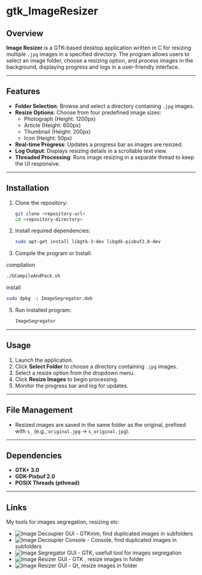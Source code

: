 # gtk_ImageResizer

## Overview

**Image Resizer** is a GTK-based desktop application written in C for resizing multiple `.jpg` images in a specified directory. The program allows users to select an image folder, choose a resizing option, and process images in the background, displaying progress and logs in a user-friendly interface.

---

## Features

- **Folder Selection**: Browse and select a directory containing `.jpg` images.
- **Resize Options**: Choose from four predefined image sizes:
  - Photograph (Height: 1200px)
  - Article (Height: 600px)
  - Thumbnail (Height: 200px)
  - Icon (Height: 50px)
- **Real-time Progress**: Updates a progress bar as images are resized.
- **Log Output**: Displays resizing details in a scrollable text view.
- **Threaded Processing**: Runs image resizing in a separate thread to keep the UI responsive.

---

## Installation

1. Clone the repository:
   ```bash
   git clone <repository-url>
   cd <repository-directory>
   ```

2. Install required dependencies:
   ```bash
   sudo apt-get install libgtk-3-dev libgdk-pixbuf2.0-dev
   ```

3. Compile the program or Install:
   
  compilation
   ```bash
   ./GCompileAndPack.sh
   ```
  install
   ```bash
   sudo dpkg -i ImageSegregator.deb
   ```

5. Run installed program:
   ```bash
   ImageSegregator
   ```

---

## Usage

1. Launch the application.
2. Click **Select Folder** to choose a directory containing `.jpg` images.
3. Select a resize option from the dropdown menu.
4. Click **Resize Images** to begin processing.
5. Monitor the progress bar and log for updates.

---

## File Management

- Resized images are saved in the same folder as the original, prefixed with `s_` (e.g., `original.jpg` → `s_original.jpg`).

---

## Dependencies

- **GTK+ 3.0**
- **GDK-Pixbuf 2.0**
- **POSIX Threads (pthread)**

---


## Links

My tools for images segregation, resizing etc:

* ![Image Decoupler GUI](https://github.com/marcin-filipiak/gtkmm_ImageDecoupler) - GTKmm, find duplicated images in subfolders
* ![Image Decoupler Console](https://github.com/marcin-filipiak/cpp_ImageDecoupler) - Console, find duplicated images in subfolders
* ![Image Segregator GUI](https://github.com/marcin-filipiak/gtk_ImageSegregator) - GTK, usefull tool for images segregation
* ![Image Resizer GUI](https://github.com/marcin-filipiak/gtk_ImageResizer) - GTK , resize images in folder
* ![Image Resizer GUI](https://github.com/marcin-filipiak/qt_ImgFolderResizer) - Qt, resize images in folder
